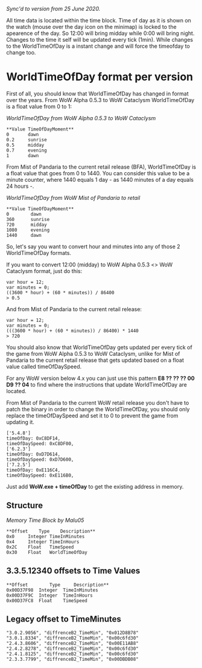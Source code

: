 _Sync'd to version from 25 June 2020._

All time data is located within the time block. Time of day as it is shown on the watch (mouse over the day icon on the minimap) is locked to the apearence of the day. So 12:00 will bring midday while 0:00 will bring night. Changes to the time it self will be updated every tick (1min). While changes to the WorldTimeOfDay is a instant change and will force the timeofday to change too.

# WorldTimeOfDay format per version

First of all, you should know that WorldTimeOfDay has changed in format over the years. From WoW Alpha 0.5.3 to WoW Cataclysm WorldTimeOfDay is a float value from 0 to 1:

_WorldTimeOfDay from WoW Alpha 0.5.3 to WoW Cataclysm_

```
**Value	TimeOfDayMoment**
0   	dawn
0.2     sunrise
0.5     midday
0.7     evening
1       dawn
```

From Mist of Pandaria to the current retail release (BFA), WorldTimeOfDay is a float value that goes from 0 to 1440. You can consider this value to be a minute counter, where 1440 equals 1 day - as 1440 minutes of a day equals 24 hours -.

_WorldTimeOfDay from WoW Mist of Pandaria to retail_

```
**Value	TimeOfDayMoment**
0   	 dawn
360      sunrise
720      midday
1080     evening
1440     dawn
```

So, let's say you want to convert hour and minutes into any of those 2 WorldTimeOfDay formats.

If you want to convert 12:00 (midday) to WoW Alpha 0.5.3 <> WoW Cataclysm format, just do this:

```
var hour = 12;
var minutes = 0;
((3600 * hour) + (60 * minutes)) / 86400
> 0.5
```

And from Mist of Pandaria to the current retail release:

```
var hour = 12;
var minutes = 0;
(((3600 * hour) + (60 * minutes)) / 86400) * 1440
> 720
```

You should also know that WorldTimeOfDay gets updated per every tick of the game from WoW Alpha 0.5.3 to WoW Cataclysm, unlike for Mist of Pandaria to the current retail release that gets updated based on a float value called timeOfDaySpeed.

For any WoW version below 4.x you can just use this pattern **E8 ?? ?? ?? 00 D9 ?? 04** to find where the instructions that update WorldTimeOfDay are located.

From Mist of Pandaria to the current WoW retail release you don't have to patch the binary in order to change the WorldTimeOfDay, you should only replace the timeOfDaySpeed and set it to 0 to prevent the game from updating it.

```
['5.4.8']
timeOfDay: 0xC8DF14,
timeOfDaySpeed: 0xC8DF00,
['6.2.3']
timeOfDay: 0xD7D614,
timeOfDaySpeed: 0xD7D600,
['7.2.5']
timeOfDay: 0xE116C4,
timeOfDaySpeed: 0xE116B0,
```

Just add **WoW.exe + timeOfDay** to get the existing address in memory.

## Structure

_Memory Time Block by Malu05_

```
**Offset	Type	Description**
0x0   	Integer	TimeInMinutes
0x4   	Integer	TimeInHours
0x2C  	Float	TimeSpeed
0x30  	Float	WorldTimeOfDay
```

## 3.3.5.12340 offsets to Time Values

```
**Offset	    Type     Description**
0x00D37F98  Integer  TimeInMinutes
0x00D37F9C  Integer  TimeInHours
0x00D37FC8  Float    TimeSpeed
```

## Legacy offset to TimeMinutes

```
"3.0.2.9056", "diffrenceB2_TimeMin", "0x012D8B78"
"3.0.1.8334", "diffrenceB2_TimeMin", "0x00c6fd30"
"2.4.3.8606", "diffrenceB2_TimeMin", "0x00E11AB8"
"2.4.2.8278", "diffrenceB2_TimeMin", "0x00c6fd30"
"2.4.1.8125", "diffrenceB2_TimeMin", "0x00c6fd30"
"2.3.3.7799", "diffrenceB2_TimeMin", "0x00DBDB08"
```